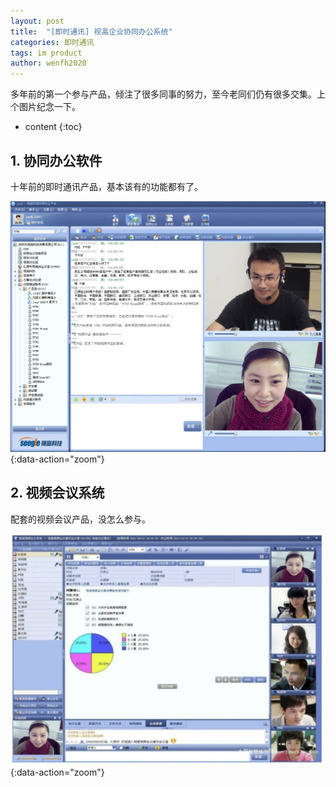 ```yaml
---
layout: post
title:  "[即时通讯] 视高企业协同办公系统"
categories: 即时通讯
tags: im product
author: wenfh2020
--- 
```


多年前的第一个参与产品，倾注了很多同事的努力，至今老同们仍有很多交集。上个图片纪念一下。



* content
{:toc}

## 1. 协同办公软件

十年前的即时通讯产品，基本该有的功能都有了。

![协同办公软件](/images/2020/2020-06-03-11-26-10.png){:data-action="zoom"}

## 2. 视频会议系统

配套的视频会议产品，没怎么参与。

![视频会议](/images/2020/2020-06-03-11-28-13.png){:data-action="zoom"}
